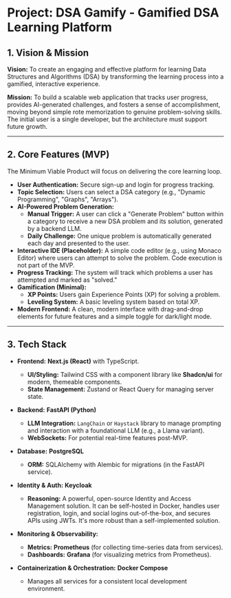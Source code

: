 # Project: DSA Gamify - Gamified DSA Learning Platform

## 1. Vision & Mission

**Vision:** To create an engaging and effective platform for learning Data Structures and Algorithms (DSA) by transforming the learning process into a gamified, interactive experience.

**Mission:** To build a scalable web application that tracks user progress, provides AI-generated challenges, and fosters a sense of accomplishment, moving beyond simple rote memorization to genuine problem-solving skills. The initial user is a single developer, but the architecture must support future growth.

---

## 2. Core Features (MVP)

The Minimum Viable Product will focus on delivering the core learning loop.

* **User Authentication:** Secure sign-up and login for progress tracking.
* **Topic Selection:** Users can select a DSA category (e.g., "Dynamic Programming", "Graphs", "Arrays").
* **AI-Powered Problem Generation:**
    * **Manual Trigger:** A user can click a "Generate Problem" button within a category to receive a new DSA problem and its solution, generated by a backend LLM.
    * **Daily Challenge:** One unique problem is automatically generated each day and presented to the user.
* **Interactive IDE (Placeholder):** A simple code editor (e.g., using Monaco Editor) where users can attempt to solve the problem. Code execution is not part of the MVP.
* **Progress Tracking:** The system will track which problems a user has attempted and marked as "solved."
* **Gamification (Minimal):**
    * **XP Points:** Users gain Experience Points (XP) for solving a problem.
    * **Leveling System:** A basic leveling system based on total XP.
* **Modern Frontend:** A clean, modern interface with drag-and-drop elements for future features and a simple toggle for dark/light mode.

---

## 3. Tech Stack

* **Frontend:** **Next.js (React)** with TypeScript.
    * **UI/Styling:** Tailwind CSS with a component library like **Shadcn/ui** for modern, themeable components.
    * **State Management:** Zustand or React Query for managing server state.

* **Backend:** **FastAPI (Python)**
    * **LLM Integration:** `LangChain` or `Haystack` library to manage prompting and interaction with a foundational LLM (e.g., a Llama variant).
    * **WebSockets:** For potential real-time features post-MVP.

* **Database:** **PostgreSQL**
    * **ORM:** SQLAlchemy with Alembic for migrations (in the FastAPI service).

* **Identity & Auth:** **Keycloak**
    * **Reasoning:** A powerful, open-source Identity and Access Management solution. It can be self-hosted in Docker, handles user registration, login, and social logins out-of-the-box, and secures APIs using JWTs. It's more robust than a self-implemented solution.

* **Monitoring & Observability:**
    * **Metrics:** **Prometheus** (for collecting time-series data from services).
    * **Dashboards:** **Grafana** (for visualizing metrics from Prometheus).

* **Containerization & Orchestration:** **Docker Compose**
    * Manages all services for a consistent local development environment.